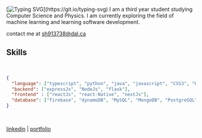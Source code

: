 

[![Typing SVG](https://readme-typing-svg.demolab.com?font=Fira+Code&pause=1000&color=2EA10C&random=false&width=435&lines=Hi!+I+am+Shraddha+%F0%9F%A4%A0;Looking+for+Fall+SWE+INTERNSHIPS+!)](https://git.io/typing-svg)
 I am a third year student studying Computer Science and Physics. I am currently exploring the field of machine learning and learning software development.

contact me at [sh913738@dal.ca](mailto:sh913738@dal.ca) 


## Skills
<br>

```json
{
  "language": ["typescript", "python", "java", "javascript", "CSS3", "HTML5"],
  "backend": ["expressJs", "NodeJs", "flask"],
  "frontend" : ["reactJs", "react-Native", "nextJs"],
  "database": ["firebase", "dynamoDB", "MySQL", "MongoDB", "PostgreSQL"],
}
```

</br>

[linkedin](https://www.linkedin.com/in/shraddhasinggh/) | [portfolio](https://shraddhasingh.info/)

